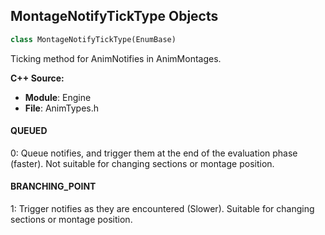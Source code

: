 ## MontageNotifyTickType Objects

```python
class MontageNotifyTickType(EnumBase)
```

Ticking method for AnimNotifies in AnimMontages.

**C++ Source:**

- **Module**: Engine
- **File**: AnimTypes.h

<a id="unreal.MontageNotifyTickType.QUEUED"></a>

#### QUEUED

0: Queue notifies, and trigger them at the end of the evaluation phase (faster). Not suitable for changing sections or montage position.

<a id="unreal.MontageNotifyTickType.BRANCHING_POINT"></a>

#### BRANCHING_POINT

1: Trigger notifies as they are encountered (Slower). Suitable for changing sections or montage position.

<a id="unreal.NotifyFilterType"></a>